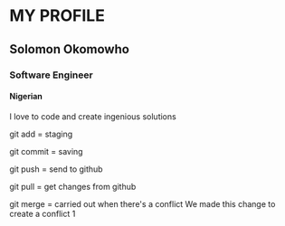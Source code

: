 # MY PROFILE
## Solomon Okomowho
### Software Engineer
#### Nigerian
I love to code and create ingenious solutions


git add = staging

git commit = saving

git push = send to github

git pull = get changes from github

git merge = carried out when there's a conflict
We made this change to create a conflict 1